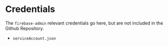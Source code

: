 # Credentials

The `firebase-admin` relevant credentials go here, but are not included in the Github Repository.

- `serviceAccount.json`
